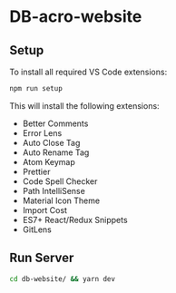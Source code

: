 # DB-acro-website

## Setup

To install all required VS Code extensions:

```bash
npm run setup
```

This will install the following extensions:
- Better Comments
- Error Lens
- Auto Close Tag
- Auto Rename Tag
- Atom Keymap
- Prettier
- Code Spell Checker
- Path IntelliSense
- Material Icon Theme
- Import Cost
- ES7+ React/Redux Snippets
- GitLens

## Run Server

```bash
cd db-website/ && yarn dev
```
